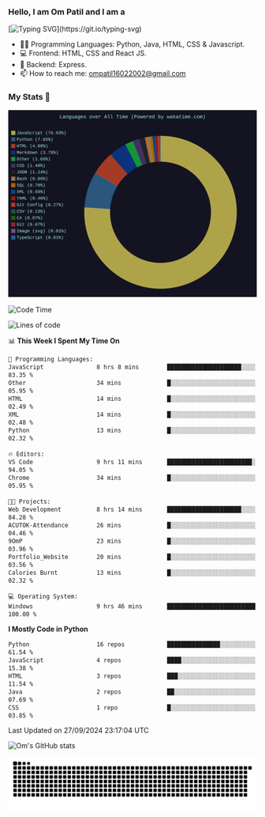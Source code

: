<h3> Hello, I am Om Patil and I am a</h3>

[![Typing SVG](https://readme-typing-svg.demolab.com?font=Fira+Code&pause=1000&color=00F7F6&random=false&width=435&lines=Python+Developer;Full+Stack+Developer;Java+Developmer;Data+Scientist;Machine+Learning+Engineer;Deep+Learning+Engineer;Artificial+Intelligence+Engineer;Data+Analyst;Python+Developer;Computer+Vision+Specialist;)](https://git.io/typing-svg)


- 👨‍💻 Programming Languages: Python, Java, HTML, CSS & Javascript. 
- 💻 Frontend: HTML, CSS and React JS.
- 🦄 Backend: Express.
- 📫 How to reach me: ompatil16022002@gmail.com

<h3>My Stats 💯</h3>

<img src="wakatime-stats.svg" alt="Wakatime Stats" width="600"/>

<!--  [![Top Langs](https://github-readme-stats.vercel.app/api/top-langs/?username=9OmP&layout=compact&theme=radical)](https://github.com/anuraghazra/github-readme-stats) -->

<!--START_SECTION:waka-->
![Code Time](http://img.shields.io/badge/Code%20Time-34%20hrs%2057%20mins-blue)

![Lines of code](https://img.shields.io/badge/From%20Hello%20World%20I%27ve%20Written-1.5%20million%20lines%20of%20code-blue)

📊 **This Week I Spent My Time On** 

```text
💬 Programming Languages: 
JavaScript               8 hrs 8 mins        █████████████████████░░░░   83.35 % 
Other                    34 mins             █░░░░░░░░░░░░░░░░░░░░░░░░   05.95 % 
HTML                     14 mins             █░░░░░░░░░░░░░░░░░░░░░░░░   02.49 % 
XML                      14 mins             █░░░░░░░░░░░░░░░░░░░░░░░░   02.48 % 
Python                   13 mins             █░░░░░░░░░░░░░░░░░░░░░░░░   02.32 % 

🔥 Editors: 
VS Code                  9 hrs 11 mins       ████████████████████████░   94.05 % 
Chrome                   34 mins             █░░░░░░░░░░░░░░░░░░░░░░░░   05.95 % 

🐱‍💻 Projects: 
Web Development          8 hrs 14 mins       █████████████████████░░░░   84.28 % 
ACUTOK-Attendance        26 mins             █░░░░░░░░░░░░░░░░░░░░░░░░   04.46 % 
9OmP                     23 mins             █░░░░░░░░░░░░░░░░░░░░░░░░   03.96 % 
Portfolio_Website        20 mins             █░░░░░░░░░░░░░░░░░░░░░░░░   03.56 % 
Calories Burnt           13 mins             █░░░░░░░░░░░░░░░░░░░░░░░░   02.32 % 

💻 Operating System: 
Windows                  9 hrs 46 mins       █████████████████████████   100.00 % 
```

**I Mostly Code in Python** 

```text
Python                   16 repos            ███████████████░░░░░░░░░░   61.54 % 
JavaScript               4 repos             ████░░░░░░░░░░░░░░░░░░░░░   15.38 % 
HTML                     3 repos             ███░░░░░░░░░░░░░░░░░░░░░░   11.54 % 
Java                     2 repos             ██░░░░░░░░░░░░░░░░░░░░░░░   07.69 % 
CSS                      1 repo              █░░░░░░░░░░░░░░░░░░░░░░░░   03.85 % 
```




 Last Updated on 27/09/2024 23:17:04 UTC
<!--END_SECTION:waka-->

![Om's GitHub stats](https://github-readme-stats.vercel.app/api?username=9OmP&show_icons=true&theme=radical)

![snake gif](https://github.com/9OmP/9OmP/blob/output/github-contribution-grid-snake-dark.svg)



